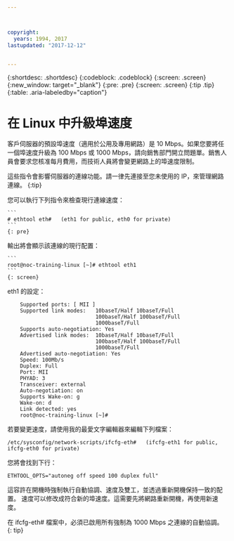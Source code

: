 ```yaml
---



copyright:
  years: 1994, 2017
lastupdated: "2017-12-12"


---
```


{:shortdesc: .shortdesc}
{:codeblock: .codeblock}
{:screen: .screen}
{:new_window: target="_blank"}
{:pre: .pre}
{:screen: .screen}
{:tip .tip}
{:table: .aria-labeledby="caption"}

# 在 Linux 中升級埠速度

客戶伺服器的預設埠速度（適用於公用及專用網路）是 10 Mbps。如果您要將任一個埠速度升級為 100 Mbps 或 1000 Mbps，請向銷售部門開立問題單。銷售人員會要求您核准每月費用，而技術人員將會變更網路上的埠速度限制。

這些指令會影響伺服器的連線功能。請一律先連接至您未使用的 IP，來管理網路連線。
{:tip}

您可以執行下列指令來檢查現行連線速度：

    ```
    # ethtool eth#   (eth1 for public, eth0 for private)
    ```
    {: pre}

輸出將會顯示該連線的現行配置：

    ```
    root@noc-training-linux [~]# ethtool eth1
    ```
    {: screen}

eth1 的設定：

        Supported ports: [ MII ]
        Supported link modes:   10baseT/Half 10baseT/Full
                                100baseT/Half 100baseT/Full
                                1000baseT/Full
        Supports auto-negotiation: Yes
        Advertised link modes:  10baseT/Half 10baseT/Full
                                100baseT/Half 100baseT/Full
                                1000baseT/Full
        Advertised auto-negotiation: Yes
        Speed: 100Mb/s
        Duplex: Full
        Port: MII
        PHYAD: 3
        Transceiver: external
        Auto-negotiation: on
        Supports Wake-on: g
        Wake-on: d
        Link detected: yes
        root@noc-training-linux [~]#

若要變更速度，請使用我的最愛文字編輯器來編輯下列檔案：

    /etc/sysconfig/network-scripts/ifcfg-eth#   (ifcfg-eth1 for public, ifcfg-eth0 for private)

您將會找到下行：

    ETHTOOL_OPTS="autoneg off speed 100 duplex full"

這容許在開機時強制執行自動協調、速度及雙工，並透過重新開機保持一致的配置。
速度可以修改成符合新的埠速度。這需要先將網路重新開機，再使用新速度。

在 ifcfg-eth# 檔案中，必須已啟用所有強制為 1000 Mbps 之連線的自動協調。
{: tip}
